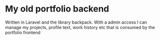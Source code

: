 # My old portfolio backend
Written in Laravel and the library backpack. With a admin access I can manage my projects, profile text, work history etc that is consumed by the portfolio frontend
